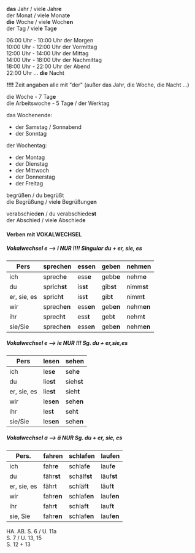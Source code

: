 **das** Jahr / viel**e** Jahr**e**  
der Monat / viel**e** Monat**e**  
**die** Woche / viel**e** Woch**en**   
der Tag / viel**e** Tag**e**  

06:00 Uhr - 10:00 Uhr  der Morgen  
10:00 Uhr - 12:00 Uhr der Vormittag  
12:00 Uhr - 14:00 Uhr der Mittag  
14:00 Uhr - 18:00 Uhr der Nachmittag  
18:00 Uhr - 22:00 Uhr der Abend  
22:00 Uhr ...			  **die** Nacht  

**!!!!** Zeit angaben alle mit "der"  (außer das Jahr, die Woche, die Nacht ...)  

die Woche - 7 Tag**e**  
die Arbeitswoche - 5 Tag**e** / der Werktag   

das Wochenende:  
- der Samstag / Sonnabend  
- der Sonntag  

der Wochentag:  
- der Montag  
- der Dienstag  
- der Mittwoch  
- der Donnerstag  
- der Freitag

begrüßen / du begrüßt  
die Begrüßung / viel**e** Begrüßung**en**  

verabschied**en** / du verabschiede**st**  
der Abschied / viel**e** Abschied**e**  

#### Verben mit VOKALWECHSEL  

##### Vokalwechsel e --> i   NUR !!!! Singular du + er, sie, es  

| Pers | sprech**en** | ess**en** | geb**en** | nehm**en** |
|---|---|---|---|---|
| ich | sprech**e** | ess**e** | gebb**e** | nehm**e** |
| du | sprich**st** | is**st** | gib**st** | nimm**st** |
| er, sie, es | sprich**t** | iss**t** | gib**t** | nimm**t** |
| wir | sprech**en** | ess**en** | geb**en** | nehm**en** | 
| ihr | sprech**t** | ess**t** | geb**t** | nehm**t** |
| sie/Sie | sprech**en** | esse**n** | geb**en** | nehm**en** |

##### Vokalwechsel e --> ie NUR !!! Sg. du + er,sie,es  

| Pers | les**en** | seh**en** | 
|---|---|---|
| ich | les**e** | seh**e** |
| du | lie**st** | sieh**st** |  
| er, sie, es | lie**st** | sieh**t** |
| wir | les**en** | seh**en** | 
| ihr | les**t** | seh**t** | 
| sie/Sie | les**en** | seh**en** |

##### Vokalwechsel   a --> ä  NUR Sg. du + er, sie, es

| Pers. | fahren | schlafen | laufen |
| ----- | ------ | -------- | ------ |
| ich   | fahr**e**  | schlaf**e**  | lauf**e**  |
| du    | fähr**st** | schälf**st** | läuf**st** |
| er, sie, es | fährt | schläf**t** | läuf**t** |
| wir | fahr**en** | schlaf**en** | lauf**en** |
| ihr | fahr**t** | schlaf**t** | lauf**t** |
| sie, Sie | fahr**en** | schlaf**en** | lauf**en** |

HA. AB. S. 6 / U. 11a  
S. 7 / U. 13, 15  
S. 12 + 13  
